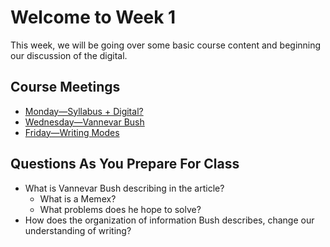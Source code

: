 # Welcome to Week 1

This week, we will be going over some basic course content and beginning our discussion of the digital.

## Course Meetings

* [Monday—Syllabus + Digital?](day01.md)
* [Wednesday—Vannevar Bush](day02.md)
* [Friday—Writing Modes](day03.md)

## Questions As You Prepare For Class

* What is Vannevar Bush describing in the article?
	* What is a Memex?
	* What problems does he hope to solve?
* How does the organization of information Bush describes, change our understanding of writing?